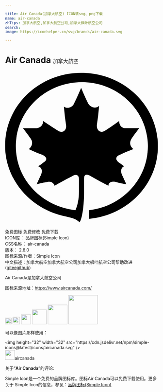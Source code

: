 ```yaml
---

title: Air Canada(加拿大航空) ICON转svg、png下载
name: air-canada
zhTips: 加拿大航空,加拿大航空公司,加拿大枫叶航空公司
search: 
image: https://iconhelper.cn/svg/brands/air-canada.svg

---
```


# Air Canada  <small style="font-size: 60%;font-weight: 100">加拿大航空</small>

<div id="svg" class="svg-wrap">
<svg role="img" viewBox="0 0 24 24" xmlns="http://www.w3.org/2000/svg"><title>Air Canada icon</title><path d="M12.394 16.958c0-.789.338-.902 1.127-.451a54.235 54.235 0 0 0 2.704 1.465c0-.45.451-.789 1.24-.564.789.226 1.577.338 1.577.338s-.45-1.014-.676-1.464c-.338-.789 0-1.24.338-1.352 0 0-.45-.338-.789-.564-.676-.45-.563-1.014.113-1.24.902-.45 2.141-.9 2.141-.9-.338-.226-.789-.79-.338-1.578.45-.676 1.24-1.69 1.24-1.69H18.93c-.79 0-1.015-.676-1.015-1.127 0 0-1.239.901-2.14 1.465-.79.563-1.465 0-1.352-.902a37 37 0 0 0 .338-2.93c-.451.451-1.24.339-1.69-.337-.564-1.127-1.127-2.48-1.127-2.48S11.38 4 10.817 5.128c-.338.676-1.127.788-1.578.45a37 37 0 0 0 .338 2.93c.113.789-.563 1.352-1.352.789-.901-.564-2.253-1.465-2.253-1.465 0 .45-.226 1.014-1.014 1.127H2.817s.789 1.014 1.24 1.69c.45.676 0 1.352-.339 1.577 0 0 1.127.564 2.141.902.676.338.902.788.113 1.24-.226.225-.789.563-.789.563.45.112.789.563.45 1.352-.225.45-.675 1.464-.675 1.464s.788-.225 1.577-.338c.789-.225 1.127.226 1.24.564 0 0 1.352-.789 2.704-1.465.676-.45 1.127-.225 1.127.45v1.916c0 1.127-.226 2.254-.564 2.93-5.07-.564-9.352-4.62-9.352-10.028 0-5.521 4.62-10.029 10.366-10.029 5.747 0 10.367 4.508 10.367 10.029 0 5.183-4.057 9.464-9.24 10.028v1.352C19.268 22.592 24 17.746 24 11.775 24 5.352 18.592.282 11.944.282 5.408.282 0 5.352 0 11.662c0 5.521 4.169 10.14 9.69 11.155.902.225 1.465.338 2.028.901.564-1.126.676-3.38.676-4.62Z"/></svg>
</div>
<detail full-name='air-canada'></detail>

<div class="detail-page">
<p>
<span><span class="badge-success badge">免费图标</span> <span class="badge-success badge">免费修改</span>  <span class="badge-success badge">免费下载</span> </span>
<br/>
<span>
ICON库：
<span class="badge-secondary badge">品牌图标(Simple Icon)</span> 
</span>
<br/>
<span>
CSS名称：
<span class="badge-secondary badge">air-canada</span> 
</span>

<br/>
<span>
版本：
<span class="badge-secondary badge">2.8.0</span> 
</span>
<br/>
<span>图标来源/作者：<span class="badge-light badge">Simple Icon</span></span> 
<br/>
<span class="zh-detail">中文描述：<span class="badge-primary badge">加拿大航空</span><span class="badge-primary badge">加拿大航空公司</span><span class="badge-primary badge">加拿大枫叶航空公司</span><span class="help-link"><span>帮助改进</span>(<a href="https://gitee.com/liuwave/icon-helper/edit/master/json/brands/air-canada.json" target="_blank" rel="noopener noreferrer">gitee</a><a href="https://github.com/liuwave/icon-helper/edit/master/json/brands/air-canada.json" target="_blank" rel="noopener noreferrer">github</a></span>)</span><br/>
</p>
</div><div class="description description alert alert-light"><p>Air Canada是加拿大航空公司</p><p>图标来源地址：<a href="https://www.aircanada.com/" target="_blank" rel="noopener noreferrer">https://www.aircanada.com/</a></p></div>
<div class="alert alert-dark">
<img height="21" width="21" src="https://cdn.jsdelivr.net/npm/simple-icons@latest/icons/aircanada.svg" />
<img height="24" width="24" src="https://cdn.jsdelivr.net/npm/simple-icons@latest/icons/aircanada.svg" />
<img height="32" width="32" src="https://cdn.jsdelivr.net/npm/simple-icons@latest/icons/aircanada.svg" />
<img height="48" width="48" src="https://cdn.jsdelivr.net/npm/simple-icons@latest/icons/aircanada.svg" />
<img height="64" width="64" src="https://cdn.jsdelivr.net/npm/simple-icons@latest/icons/aircanada.svg" />
<img height="96" width="96" src="https://cdn.jsdelivr.net/npm/simple-icons@latest/icons/aircanada.svg" />

</div>
<div>
  <p>可以像图片那样使用：    
  </p>
  <div class="alert alert-primary" style="font-size: 14px">
    &lt;img height="32" width="32" src="https://cdn.jsdelivr.net/npm/simple-icons@latest/icons/aircanada.svg" /&gt;
    <copy-btn content='<img height="32" width="32" src="https://cdn.jsdelivr.net/npm/simple-icons@latest/icons/aircanada.svg" />'></copy-btn>
  </div>
  <div class="alert alert-secondary">
    <img height="32" width="32" src="https://cdn.jsdelivr.net/npm/simple-icons@latest/icons/aircanada.svg" />aircanada
    <copy-btn content="aircanada" btn-title="复制图标名称"></copy-btn>
  </div>
</div>
<div class="icon-detail__container">
<p>关于“<b>Air Canada</b>”的评论:</p>
</div>
<Vssue title="关于“Air Canada”的评论" />
<div><p>Simple Icon是一个免费的品牌图标库。图标Air Canada可以免费下载使用。更多关于  Simple Icon的信息，参见：<a target="_blank" href="https://iconhelper.cn/brands.html">品牌图标(Simple Icon)</a>
</p></div>

